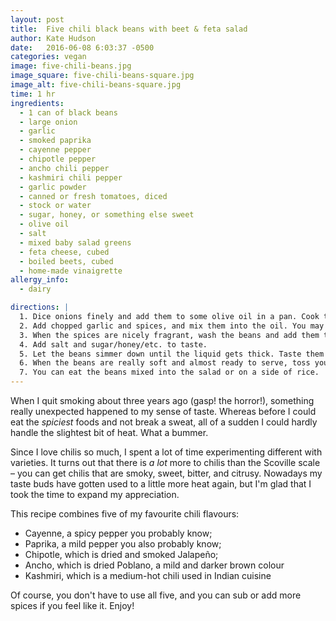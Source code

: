 ```yaml
---
layout: post
title:  Five chili black beans with beet & feta salad
author: Kate Hudson
date:   2016-06-08 6:03:37 -0500
categories: vegan
image: five-chili-beans.jpg
image_square: five-chili-beans-square.jpg
image_alt: five-chili-beans-square.jpg
time: 1 hr
ingredients:
  - 1 can of black beans
  - large onion
  - garlic
  - smoked paprika
  - cayenne pepper
  - chipotle pepper
  - ancho chili pepper
  - kashmiri chili pepper
  - garlic powder
  - canned or fresh tomatoes, diced
  - stock or water
  - sugar, honey, or something else sweet
  - olive oil
  - salt
  - mixed baby salad greens
  - feta cheese, cubed
  - boiled beets, cubed
  - home-made vinaigrette
allergy_info:
  - dairy

directions: |
  1. Dice onions finely and add them to some olive oil in a pan. Cook them until they're soft, but not brown.
  2. Add chopped garlic and spices, and mix them into the oil. You may find you need to add more oil for the mixture not to be dry – don't skimp on it!
  3. When the spices are nicely fragrant, wash the beans and add them to the mixture. Then, add the tomatoes and stock or water.
  4. Add salt and sugar/honey/etc. to taste.
  5. Let the beans simmer down until the liquid gets thick. Taste them to see how they are – you may need to add a little more salt or sugar. Sometimes I will add a bit of BBQ sauce or even miso paste to round out the flavour.
  6. When the beans are really soft and almost ready to serve, toss your salad with the vinaigrette, feta, and beats. Season with salt and pepper.
  7. You can eat the beans mixed into the salad or on a side of rice.
---
```


When I quit smoking about three years ago (gasp! the horror!), something really unexpected happened to my sense of taste. Whereas before I could eat the *spiciest* foods and not break a sweat, all of a sudden I could hardly handle the slightest bit of heat. What a bummer.

Since I love chilis so much, I spent a lot of time experimenting different with varieties. It turns out that there is *a lot* more to chilis than the Scoville scale – you can get chilis that are smoky, sweet, bitter, and citrusy. Nowadays my taste buds have gotten used to a little more heat again, but I'm glad that I took the time to expand my appreciation.

This recipe combines five of my favourite chili flavours:

- Cayenne, a spicy pepper you probably know;
- Paprika, a mild pepper you also probably know;
- Chipotle, which is dried and smoked Jalapeño;
- Ancho, which is dried Poblano, a mild and darker brown colour
- Kashmiri, which is a medium-hot chili used in Indian cuisine

Of course, you don't have to use all five, and you can sub or add more spices if you feel like it. Enjoy!
